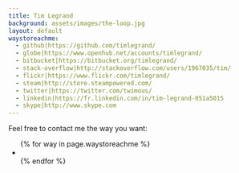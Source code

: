 ```yaml
---
title: Tim Legrand
background: assets/images/the-loop.jpg
layout: default
waystoreachme:
  - github|https://github.com/timlegrand/
  - globe|https://www.openhub.net/accounts/timlegrand/
  - bitbucket|https://bitbucket.org/timlegrand/
  - stack-overflow|http://stackoverflow.com/users/1967035/tim/
  - flickr|https://www.flickr.com/timlegrand/
  - steam|http://store.steampowered.com/
  - twitter|https://twitter.com/twimous/
  - linkedin|https://fr.linkedin.com/in/tim-legrand-051a5015
  - skype|http://www.skype.com
---
```


Feel free to contact me the way you want:

<ul class="list-inline text-center">
  {% for way in page.waystoreachme %}
  <li>
    <a target="_blank" href="{{ way | split: "|" | last }}">
      <span class="fa-stack fa-lg">
        <i class="fa fa-circle fa-stack-2x"></i>
        <i class="fa fa-{{ way | split: "|" | first }} fa-stack-1x fa-inverse"></i>
      </span>
    </a>
  </li>
  {% endfor %}
</ul>
